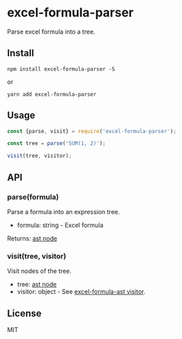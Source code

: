 # excel-formula-parser

Parse excel formula into a tree.

## Install

`npm install excel-formula-parser -S`

or

`yarn add excel-formula-parser`

## Usage

```js
const {parse, visit} = require('excel-formula-parser');

const tree = parse('SUM(1, 2)');

visit(tree, visitor);
```

## API

### parse(formula)

Parse a formula into an expression tree.

- formula: string - Excel formula

Returns: [ast node](https://github.com/psalaets/excel-formula-ast)

### visit(tree, visitor)

Visit nodes of the tree.

- tree: [ast node](https://github.com/psalaets/excel-formula-ast)
- visitor: object - See [excel-formula-ast visitor](https://github.com/psalaets/excel-formula-ast#visittree-visitor).

## License

MIT
